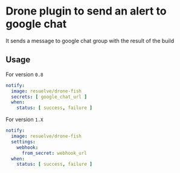 # Drone plugin to send an alert to google chat

It sends a message to google chat group with the result of the build

## Usage

For version `0.8`

```yaml
notify:
  image: resuelve/drone-fish
  secrets: [ google_chat_url ]
  when:
    status: [ success, failure ]
```

For version `1.X`

```yaml
notify:
  image: resuelve/drone-fish
  settings:
    webhook:
      from_secret: webhook_url
  when:
    status: [ success, failure ]
```
